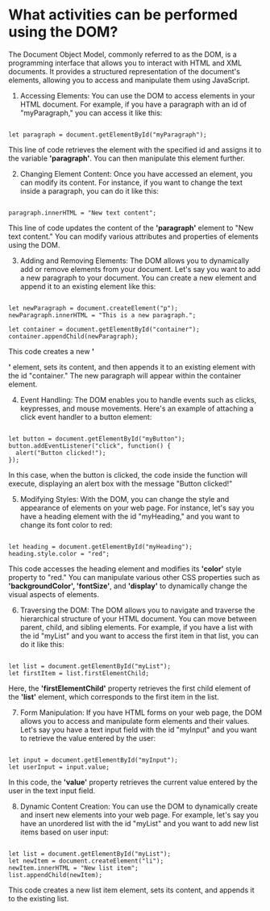 # What activities can be performed using the DOM?

The Document Object Model, commonly referred to as the DOM, is a programming interface that allows you to interact with HTML and XML documents. It provides a structured representation of the document's elements, allowing you to access and manipulate them using JavaScript.

1. Accessing Elements: You can use the DOM to access elements in your HTML document. For example, if you have a paragraph with an id of "myParagraph," you can access it like this:

```

let paragraph = document.getElementById("myParagraph");

```

This line of code retrieves the element with the specified id and assigns it to the variable **'paragraph'**. You can then manipulate this element further.

2. Changing Element Content: Once you have accessed an element, you can modify its content. For instance, if you want to change the text inside a paragraph, you can do it like this:

```

paragraph.innerHTML = "New text content";

```

This line of code updates the content of the **'paragraph'** element to "New text content." You can modify various attributes and properties of elements using the DOM.

3. Adding and Removing Elements: The DOM allows you to dynamically add or remove elements from your document. Let's say you want to add a new paragraph to your document. You can create a new element and append it to an existing element like this:

```

let newParagraph = document.createElement("p");
newParagraph.innerHTML = "This is a new paragraph.";

let container = document.getElementById("container");
container.appendChild(newParagraph);

```

This code creates a new **'<p>'** element, sets its content, and then appends it to an existing element with the id "container." The new paragraph will appear within the container element.

4. Event Handling: The DOM enables you to handle events such as clicks, keypresses, and mouse movements. Here's an example of attaching a click event handler to a button element:

```

let button = document.getElementById("myButton");
button.addEventListener("click", function() {
  alert("Button clicked!");
});

```

In this case, when the button is clicked, the code inside the function will execute, displaying an alert box with the message "Button clicked!"

5. Modifying Styles: With the DOM, you can change the style and appearance of elements on your web page. For instance, let's say you have a heading element with the id "myHeading," and you want to change its font color to red:

```

let heading = document.getElementById("myHeading");
heading.style.color = "red";

```

This code accesses the heading element and modifies its **'color'** style property to "red." You can manipulate various other CSS properties such as **'backgroundColor', 'fontSize'**, and **'display'** to dynamically change the visual aspects of elements.

6. Traversing the DOM: The DOM allows you to navigate and traverse the hierarchical structure of your HTML document. You can move between parent, child, and sibling elements. For example, if you have a list with the id "myList" and you want to access the first item in that list, you can do it like this:

```

let list = document.getElementById("myList");
let firstItem = list.firstElementChild;

```

Here, the **'firstElementChild'** property retrieves the first child element of the **'list'** element, which corresponds to the first item in the list.

7. Form Manipulation: If you have HTML forms on your web page, the DOM allows you to access and manipulate form elements and their values. Let's say you have a text input field with the id "myInput" and you want to retrieve the value entered by the user:

```

let input = document.getElementById("myInput");
let userInput = input.value;

```

In this code, the **'value'** property retrieves the current value entered by the user in the text input field.

8. Dynamic Content Creation: You can use the DOM to dynamically create and insert new elements into your web page. For example, let's say you have an unordered list with the id "myList" and you want to add new list items based on user input:

```

let list = document.getElementById("myList");
let newItem = document.createElement("li");
newItem.innerHTML = "New list item";
list.appendChild(newItem);

```

This code creates a new list item element, sets its content, and appends it to the existing list.